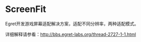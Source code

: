 # ScreenFit
Egret开发游戏屏幕适配解决方案，适配不同分辨率，两种适配模式。

详细解释请参看：http://bbs.egret-labs.org/thread-2727-1-1.html
